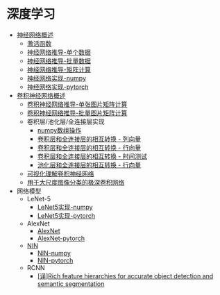 
# 深度学习

* [神经网络概述](https://blog.zhujian.life/posts/7ca31f7.html)
    * [激活函数](https://blog.zhujian.life/posts/f86c970.html)
    * [神经网络推导-单个数据](https://blog.zhujian.life/posts/cb820bb8.html)
    * [神经网络推导-批量数据](https://blog.zhujian.life/posts/66015d4d.html)
    * [神经网络推导-矩阵计算](https://blog.zhujian.life/posts/1dd3ebad.html)
    * [神经网络实现-numpy](https://blog.zhujian.life/posts/ba2ca878.html)
    * [神经网络实现-pytorch](https://blog.zhujian.life/posts/5a77dbca.html)
* [卷积神经网络概述](https://blog.zhujian.life/posts/3b660279.html)
    * [卷积神经网络推导-单张图片矩阵计算](https://blog.zhujian.life/posts/3accb62a.html)
    * [卷积神经网络推导-批量图片矩阵计算](https://blog.zhujian.life/posts/ab1e719c.html)
    * 卷积层/池化层/全连接层实现
        * [numpy数组操作](https://blog.zhujian.life/posts/cc37c46b.html)
        * [卷积层和全连接层的相互转换 - 列向量](https://blog.zhujian.life/posts/597060a3.html)
        * [卷积层和全连接层的相互转换 - 行向量](https://blog.zhujian.life/posts/b77e018f.html)
        * [卷积层和全连接层的相互转换 - 时间测试](https://blog.zhujian.life/posts/291a942c.html)
        * [池化层和全连接层的相互转换 - 行向量](https://blog.zhujian.life/posts/5e1da4ba.html)
    * [可视化理解卷积神经网络](https://blog.zhujian.life/posts/3f18ad9b.html)
    * [用于大尺度图像分类的极深卷积网络](https://blog.zhujian.life/posts/2738b55.html)
* 网络模型
    * LeNet-5
        * [LeNet5实现-numpy](https://blog.zhujian.life/posts/c300ea0f.html)
        * [LeNet5实现-pytorch](https://blog.zhujian.life/posts/a2db6d6b.html)
    * AlexNet
        * [AlexNet](https://blog.zhujian.life/posts/ca9994d1.html)
        * [AlexNet-pytorch](https://blog.zhujian.life/posts/ba337bfa.html)
    * [NIN](https://blog.zhujian.life/posts/359ae103.html)
        * [NIN-numpy](https://blog.zhujian.life/posts/55877cae.html)
        * [NIN-pytorch](https://blog.zhujian.life/posts/cab4035.html)
    * RCNN
        * [[译]Rich feature hierarchies for accurate object detection and semantic segmentation](https://blog.zhujian.life/posts/69fce0f5.html)